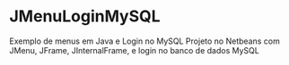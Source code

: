 # JMenuLoginMySQL
Exemplo de menus em Java e Login no MySQL
Projeto no Netbeans com JMenu, JFrame, JInternalFrame, e login no banco de dados MySQL
